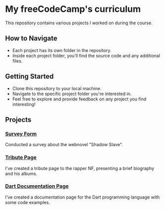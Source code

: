 # My freeCodeCamp's curriculum

This repository contains various projects I worked on during the course.

## How to Navigate

- Each project has its own folder in the repository.
- Inside each project folder, you'll find the source code and any additional files.

## Getting Started

- Clone this repository to your local machine.
- Navigate to the specific project folder you're interested in.
- Feel free to explore and provide feedback on any project you find interesting!

## Projects

### [Survey Form](https://github.com/noahbpaiva/freeCodeCamp/tree/main/survey-form)

Conducted a survey about the webnovel "Shadow Slave".

### [Tribute Page](https://github.com/noahbpaiva/freeCodeCamp/tree/main/survey-form)

I've created a tribute page to the rapper NF, presenting a brief biography and his albums.

### [Dart Documentation Page](https://https://github.com/noahbpaiva/freeCodeCamp/tree/main/docs-page)

I've created a documentation page for the Dart programming language with some code examples.
